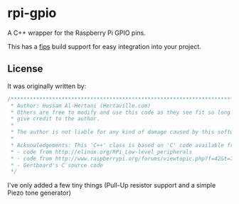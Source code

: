 # rpi-gpio

A C++ wrapper for the Raspberry Pi GPIO pins.

This has a [fips](https://github.com/floooh/fips) build support for easy integration into your project.

## License

It was originally written by:

```C
/***********************************************************************
 * Author: Hussam Al-Hertani (Hertaville.com)
 * Others are free to modify and use this code as they see fit so long as they
 * give credit to the author.
 * 
 * The author is not liable for any kind of damage caused by this software. 
 * 
 * Acknowledgements: This 'C++' class is based on 'C' code available from :
 * - code from http://elinux.org/RPi_Low-level_peripherals 
 * - code from http://www.raspberrypi.org/forums/viewtopic.php?f=42&t=75048
 * - Gertboard's C source code 
 */
```

I've only added a few tiny things (Pull-Up resistor support and a simple Piezo tone generator)

